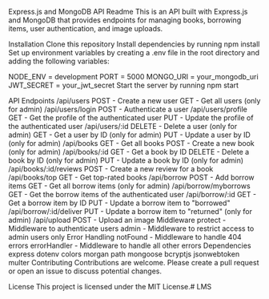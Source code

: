 Express.js and MongoDB API Readme
This is an API built with Express.js and MongoDB that provides endpoints for managing books, borrowing items, user authentication, and image uploads.

Installation
Clone this repository
Install dependencies by running npm install
Set up environment variables by creating a .env file in the root directory and adding the following variables:


NODE_ENV = development
PORT = 5000
MONGO_URI = your_mongodb_uri
JWT_SECRET = your_jwt_secret
Start the server by running npm start

API Endpoints
/api/users
POST - Create a new user
GET - Get all users (only for admin)
/api/users/login
POST - Authenticate a user
/api/users/profile
GET - Get the profile of the authenticated user
PUT - Update the profile of the authenticated user
/api/users/:id
DELETE - Delete a user (only for admin)
GET - Get a user by ID (only for admin)
PUT - Update a user by ID (only for admin)
/api/books
GET - Get all books
POST - Create a new book (only for admin)
/api/books/:id
GET - Get a book by ID
DELETE - Delete a book by ID (only for admin)
PUT - Update a book by ID (only for admin)
/api/books/:id/reviews
POST - Create a new review for a book
/api/books/top
GET - Get top-rated books
/api/borrow
POST - Add borrow items
GET - Get all borrow items (only for admin)
/api/borrow/myborrows
GET - Get the borrow items of the authenticated user
/api/borrow/:id
GET - Get a borrow item by ID
PUT - Update a borrow item to "borrowed"
/api/borrow/:id/deliver
PUT - Update a borrow item to "returned" (only for admin)
/api/upload
POST - Upload an image
Middleware
protect - Middleware to authenticate users
admin - Middleware to restrict access to admin users only
Error Handling
notFound - Middleware to handle 404 errors
errorHandler - Middleware to handle all other errors
Dependencies
express
dotenv
colors
morgan
path
mongoose
bcryptjs
jsonwebtoken
multer
Contributing
Contributions are welcome. Please create a pull request or open an issue to discuss potential changes.

License
This project is licensed under the MIT License.# LMS
